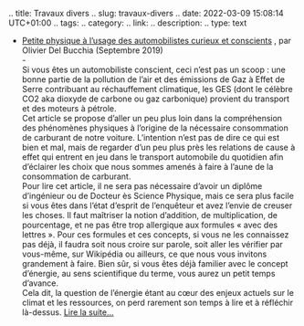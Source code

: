 .. title: Travaux divers
.. slug: travaux-divers
.. date: 2022-03-09 15:08:14 UTC+01:00
.. tags: 
.. category: 
.. link: 
.. description: 
.. type: text



<ul>
    <li>
        <a href="/documents/201909_PetitePhysAuto.pdf" target=_blank>Petite physique à l’usage des automobilistes curieux et conscients</a>
        <span class="ad_ref">, par Olivier Del Bucchia (Septembre 2019)</span>
    </li>
    <div class="accordion-section">
        <div class="accordion-header">-</div>
        <div class="accordion-content ad_preview active">
        Si vous êtes un automobiliste conscient, ceci n’est pas un scoop : une bonne partie de la pollution de l’air et des émissions de Gaz à Effet de Serre contribuant au réchauffement climatique, les GES (dont le célèbre CO2 aka dioxyde de carbone ou gaz carbonique) provient du transport et des moteurs à pétrole.
        <br>Cet article se propose d’aller un peu plus loin dans la compréhension des phénomènes physiques à l’origine de la nécessaire consommation de carburant de notre voiture. L’intention n’est pas de dire ce qui est bien et mal, mais de regarder d’un peu plus près les relations de cause à effet qui entrent en jeu dans le transport automobile du quotidien afin d’éclairer les choix que nous sommes amenés à faire à l’aune de la consommation de carburant.
        <br>Pour lire cet article, il ne sera pas nécessaire d’avoir un diplôme d’ingénieur ou de Docteur ès Science Physique, mais ce sera plus facile si vous êtes dans l’état d’esprit de l’enquêteur et avez l’envie de creuser les choses. Il faut maîtriser la notion d’addition, de multiplication, de pourcentage, et ne pas être trop allergique aux formules « avec des lettres ». Pour ces formules et ces concepts, si vous ne les connaissez pas déjà, il faudra soit nous croire sur parole, soit aller les vérifier par vous-même, sur Wikipédia ou ailleurs, ce que nous vous invitons grandement à faire. Bien sûr, si vous êtes déjà familier avec le concept d’énergie, au sens scientifique du terme, vous aurez un petit temps d’avance.
        <br>Cela dit, la question de l’énergie étant au cœur des enjeux actuels sur le climat et les ressources, on perd rarement son temps à lire et à réfléchir là-dessus. <a href="/documents/201909_PetitePhysAuto.pdf" target="_blank">Lire la suite...</a>
        </div>
    </div>
</ul>